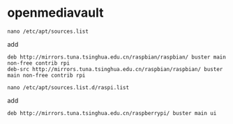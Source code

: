 # openmediavault

```
nano /etc/apt/sources.list
```
add
```
deb http://mirrors.tuna.tsinghua.edu.cn/raspbian/raspbian/ buster main non-free contrib rpi
deb-src http://mirrors.tuna.tsinghua.edu.cn/raspbian/raspbian/ buster main non-free contrib rpi
```

```
nano /etc/apt/sources.list.d/raspi.list
```
add
```
deb http://mirrors.tuna.tsinghua.edu.cn/raspberrypi/ buster main ui
```
